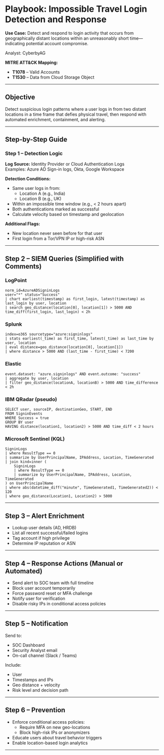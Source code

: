 # Playbook: Impossible Travel Login Detection and Response

**Use Case:** Detect and respond to login activity that occurs from geographically distant locations within an unreasonably short time—indicating potential account compromise.

Analyst: CyberbyAG

**MITRE ATT&CK Mapping:**
- **T1078** – Valid Accounts
- **T1530** – Data from Cloud Storage Object

---

## Objective

Detect suspicious login patterns where a user logs in from two distant locations in a time frame that defies physical travel, then respond with automated enrichment, containment, and alerting.

---

## Step-by-Step Guide

### Step 1 – Detection Logic

**Log Source:** Identity Provider or Cloud Authentication Logs  
Examples: Azure AD Sign-in logs, Okta, Google Workspace

**Detection Conditions:**
- Same user logs in from:
  - Location A (e.g., India)
  - Location B (e.g., UK)
- Within an impossible time window (e.g., < 2 hours apart)
- Both authentications marked as successful
- Calculate velocity based on timestamp and geolocation

**Additional Flags:**
- New location never seen before for that user
- First login from a Tor/VPN IP or high-risk ASN

---

## Step 2 – SIEM Queries (Simplified with Comments)

### LogPoint
```logpoint
norm_id=AzureADSigninLogs
user="*" status="Success"
| chart earliest(timestamp) as first_login, latest(timestamp) as last_login by user, location
| search geo_distance(location[0], location[1]) > 5000 AND time_diff(first_login, last_login) < 2h
```

### Splunk
```spl
index=o365 sourcetype="azure:signinlogs"
| stats earliest(_time) as first_time, latest(_time) as last_time by user, location
| eval distance=geo_distance(location[0], location[1])
| where distance > 5000 AND (last_time - first_time) < 7200
```

### Elastic
```lucene
event.dataset: "azure.signinlogs" AND event.outcome: "success"
| aggregate by user, location
| filter geo_distance(locationA, locationB) > 5000 AND time_difference < 2h
```

### IBM QRadar (pseudo)
```
SELECT user, sourceIP, destinationGeo, START, END
FROM SigninEvents
WHERE Success = true
GROUP BY user
HAVING distance(location1, location2) > 5000 AND time_diff < 2 hours
```

### Microsoft Sentinel (KQL)
```kql
SigninLogs
| where ResultType == 0
| summarize by UserPrincipalName, IPAddress, Location, TimeGenerated
| join kind=inner (
    SigninLogs
    | where ResultType == 0
    | summarize by UserPrincipalName, IPAddress, Location, TimeGenerated
) on UserPrincipalName
| where abs(datetime_diff("minute", TimeGenerated1, TimeGenerated2)) < 120
| where geo_distance(Location1, Location2) > 5000
```

---

## Step 3 – Alert Enrichment

- Lookup user details (AD, HRDB)
- List all recent successful/failed logins
- Tag account if high privilege
- Determine IP reputation or ASN

---

## Step 4 – Response Actions (Manual or Automated)

- Send alert to SOC team with full timeline
- Block user account temporarily
- Force password reset or MFA challenge
- Notify user for verification
- Disable risky IPs in conditional access policies

---

## Step 5 – Notification

Send to:
- SOC Dashboard
- Security Analyst email
- On-call channel (Slack / Teams)

Include:
- User
- Timestamps and IPs
- Geo distance + velocity
- Risk level and decision path

---

## Step 6 – Prevention

- Enforce conditional access policies:
  - Require MFA on new geo-locations
  - Block high-risk IPs or anonymizers
- Educate users about travel behavior triggers
- Enable location-based login analytics

---
